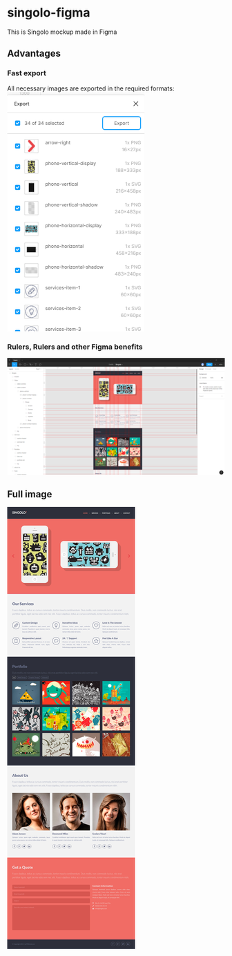 # singolo-figma
This is Singolo mockup made in Figma

## Advantages

### Fast export

All necessary images are exported in the required formats:
![Export](./readme-img/1.png)

### Rulers, Rulers and other Figma benefits
![Figma](./readme-img/2.png)

## Full image
![Singolo](./Singolo.jpg)

